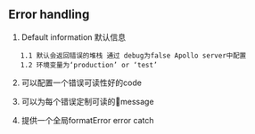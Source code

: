 ## Error handling

1. Default information 默认信息 
```
   1.1 默认会返回错误的堆栈 通过 debug为false Apollo server中配置
   1.2 环境变量为‘production’ or ‘test’
```
2. 可以配置一个错误可读性好的code

3. 可以为每个错误定制可读的message

4. 提供一个全局formatError error catch

